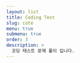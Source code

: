```yaml
---
layout: list
title: Coding Test
slug: cote
menu: true
submenu: true
order: 3
description: >
  코딩 테스트 문제 풀이 입니다.
---
```

